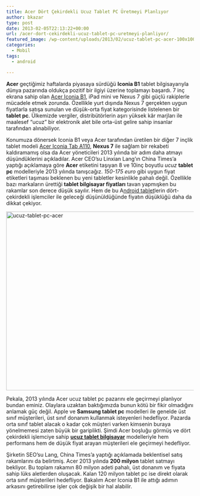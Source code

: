 ```yaml
---
title: Acer Dört Çekirdekli Ucuz Tablet PC Üretmeyi Planlıyor
author: bkazar
type: post
date: 2013-02-05T22:13:22+00:00
url: /acer-dort-cekirdekli-ucuz-tablet-pc-uretmeyi-planliyor/
featured_image: /wp-content/uploads/2013/02/ucuz-tablet-pc-acer-100x100.jpg
categories:
  - Mobil
tags:
  - android

---
```

**Acer** geçtiğimiz haftalarda piyasaya sürdüğü **Iconia B1** tablet bilgisayarıyla dünya pazarında oldukça pozitif bir ilgiyi üzerine toplamayı başardı. 7 inç ekrana sahip olan [Acer Iconia B1][1], iPad mini ve Nexus 7 gibi güçlü rakiplerle mücadele etmek zorunda. Özellikle yurt dışında Nexus 7 gerçekten uygun fiyatlarla satışa sunulan ve düşük-orta fiyat kategorisinde listelenen bir **tablet pc**. Ülkemizde vergiler, distribütörlerin aşırı yüksek kâr marjları ile maalesef “ucuz” bir elektronik alet bile orta-üst gelire sahip insanlar tarafından alınabiliyor.

Konumuza dönersek Iconia B1 veya Acer tarafından üretilen bir diğer 7 inçlik tablet modeli [Acer Iconia Tab A110][2], **Nexus 7** ile sağlam bir rekabeti kaldıramamış olsa da Acer yöneticileri 2013 yılında bir adım daha atmayı düşündüklerini açıkladılar. Acer CEO’su Linxian Lang’ın China Times’a yaptığı açıklamaya göre **Acer** etiketini taşıyan 8 ve 10inç boyutlu _ucuz_ **tablet pc** modelleriyle 2013 yılında tanışcağız. _150-175 euro_ gibi uygun fiyat etiketleri taşıması beklenen bu yeni tabletler kesinlikle pahalı değil. Özellikle bazı markaların ürettiği **tablet bilgisayar fiyatları** tavan yapmışken bu rakamlar son derece düşük sayılır. Hem de bu A[ndroid tablet][3]lerin dört-çekirdekli işlemciler ile geleceği düşünüldüğünde fiyatın düşüklüğü daha da dikkat çekiyor.

<img class="aligncenter size-full wp-image-11562" alt="ucuz-tablet-pc-acer" src="https://www.murekkep.org/wp-content/uploads/2013/02/ucuz-tablet-pc-acer.jpg" width="631" height="480" srcset="https://www.murekkep.org/wp-content/uploads/2013/02/ucuz-tablet-pc-acer.jpg 631w, https://www.murekkep.org/wp-content/uploads/2013/02/ucuz-tablet-pc-acer-400x305.jpg 400w, https://www.murekkep.org/wp-content/uploads/2013/02/ucuz-tablet-pc-acer-50x38.jpg 50w, https://www.murekkep.org/wp-content/uploads/2013/02/ucuz-tablet-pc-acer-125x95.jpg 125w, https://www.murekkep.org/wp-content/uploads/2013/02/ucuz-tablet-pc-acer-262x200.jpg 262w" sizes="(max-width: 631px) 100vw, 631px" /> 

Pekala, 2013 yılında Acer ucuz tablet pc pazarını ele geçirmeyi planlıyor bundan eminiz. Olaylara uzaktan baktığımızda bunun kötü bir fikir olmadığını anlamak güç değil. Apple ve **Samsung tablet pc** modelleri ile genelde üst sınıf müşterileri, üst sınıf donanım kullanmak isteyenleri hedefliyor. Pazarda orta sınıf tablet alacak o kadar çok müşteri varken kimsenin buraya yönelmemesi zaten büyük bir gariplikti. Şimdi Acer boşluğu görmüş ve dört çekirdekli işlemciye sahip [**ucuz tablet bilgisayar**][4] modelleriyle hem performans hem de düşük fiyat arayan müşterileri ele geçirmeyi hedefliyor.

Şirketin SEO’su Lang, China Times’a yaptığı açıklamada beklentisel satış rakamlarını da belirtmiş. Acer 2013 yılında **200 milyon** tablet satmayı bekliyor. Bu toplam rakamın 80 milyon adeti pahalı, üst donanım ve fiyata sahip lüks aletlerden oluşacak. Kalan 120 milyon tablet pc ise direkt olarak orta sınıf müşterileri hedefliyor. Bakalım Acer Iconia B1 ile attığı adımın arkasını getirebilirse işler çok değişik bir hal alabilir.

 [1]: https://www.murekkep.org/acer-en-ucuz-tablet-bilgisayar-yarisina-katiliyor-10054
 [2]: https://www.murekkep.org/acer-7inc-tablet-yarisina-iconia-tab-a110-ile-katildi-8869
 [3]: https://www.murekkep.org/alinabilecek-en-iyi-5-android-tablet-10841
 [4]: https://www.murekkep.org/asus-en-ucuz-tablet-olayini-yanlis-anlamis-gibi-gorunuyor-10097